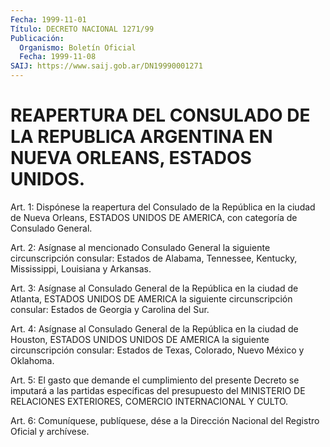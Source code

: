 ```yaml
---
Fecha: 1999-11-01
Título: DECRETO NACIONAL 1271/99
Publicación:
  Organismo: Boletín Oficial
  Fecha: 1999-11-08
SAIJ: https://www.saij.gob.ar/DN19990001271
---
```

# REAPERTURA DEL CONSULADO DE LA REPUBLICA ARGENTINA EN NUEVA ORLEANS, ESTADOS UNIDOS.

<a id="1"></a>
Art. 1: Dispónese la reapertura del Consulado de la República en  la  ciudad  de  Nueva  Orleans,  ESTADOS UNIDOS DE AMERICA, con categoría de Consulado General.

<a id="2"></a>
Art.  2: Asígnase al mencionado Consulado  General  la  siguiente circunscripción consular: Estados de Alabama, Tennessee, Kentucky, Mississippi, Louisiana y Arkansas.

<a id="3"></a>
Art. 3: Asígnase al Consulado General de la República en la ciudad de Atlanta, ESTADOS UNIDOS DE AMERICA la siguiente circunscripción consular: Estados de Georgia y Carolina del Sur.

<a id="4"></a>
Art. 4: Asígnase al Consulado General de la República en la ciudad de Houston, ESTADOS UNIDOS UNIDOS DE AMERICA  la siguiente circunscripción consular: Estados de Texas, Colorado, Nuevo México y Oklahoma.

<a id="5"></a>
Art. 5: El gasto que demande el cumplimiento del presente  Decreto se   imputará  a  las  partidas  específicas  del  presupuesto  del MINISTERIO  DE  RELACIONES  EXTERIORES,  COMERCIO  INTERNACIONAL Y CULTO.

<a id="6"></a>
Art. 6: Comuníquese, publíquese, dése a la Dirección  Nacional del Registro Oficial y archívese.